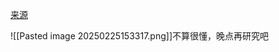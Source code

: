 [来源](https://www.nowcoder.com/feed/main/detail/536f05738ccc4eada652be24b311233e)

![[Pasted image 20250225153317.png]]不算很懂，晚点再研究吧